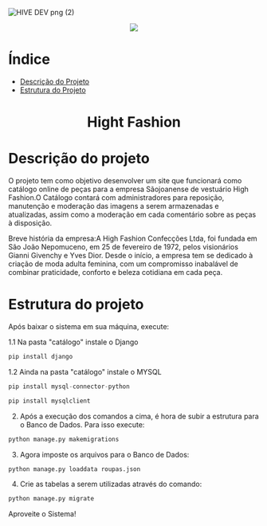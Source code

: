 
![HIVE DEV png (2)](https://github.com/LeoCorleone/tcc_senai/assets/99774912/36b88e29-ba1d-40ea-a3fc-9452dda55e0c)


<p align="center">
<img loading="lazy" src="http://img.shields.io/static/v1?label=STATUS&message=EM%20DESENVOLVIMENTO&color=GREEN&style=for-the-badge"/>
</p>

# Índice 
* [Descrição do Projeto](#-Descrição-do-projeto)
* [Estrutura do Projeto](#Estrutura-do-projeto)

<h1 align="center"> Hight Fashion </h1>

# Descrição do projeto
O projeto tem como objetivo desenvolver um site que funcionará como catálogo online de peças para a empresa Sãojoanense de vestuário High Fashion.O Catálogo contará com administradores para reposição, manutenção e moderação das imagens a serem armazenadas e atualizadas, assim como a moderação em cada comentário sobre as peças à disposição.


Breve história da empresa:A High Fashion Confecções Ltda, foi fundada em São João Nepomuceno, em 25 de fevereiro de 1972, pelos visionários Gianni Givenchy e Yves Dior. Desde o início, a empresa tem se dedicado à criação de moda adulta feminina, com um compromisso inabalável de combinar praticidade, conforto e beleza cotidiana em cada peça.

# Estrutura do projeto
Após baixar o sistema em sua máquina, execute:

1.1 Na pasta "catálogo" instale o Django

```python 
pip install django
```
1.2 Ainda na pasta "catálogo" instale o MYSQL

```python
pip install mysql-connector-python
```

```python
pip install mysqlclient
```
2. Após a execução dos comandos a cima, é hora de subir a estrutura para o Banco de Dados. Para isso execute:

```python
python manage.py makemigrations
```

3. Agora imposte os arquivos para o Banco de Dados:

```python
python manage.py loaddata roupas.json
```

4. Crie as tabelas a serem utilizadas através do comando:

```python
python manage.py migrate
```

Aproveite o Sistema!




 






